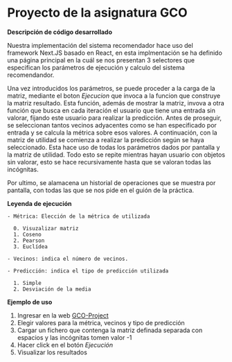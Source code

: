 # Proyecto de la asignatura GCO

**Descripción de código desarrollado**

Nuestra implementación del sistema recomendador hace uso del framework Next.JS basado en React, en esta implmentación se ha definido una página principal en la cuál se nos presentan 3 selectores que especifican los parámetros de ejecución y calculo del sistema recomendandor.


Una vez introducidos los parámetros, se puede proceder a la carga de la matriz, mediante el boton *Ejecucion* que invoca a la funcion que construye la matriz resultado. Esta función, además de mostrar la matriz, invova a otra función que busca en cada iteración el usuario que tiene una entrada sin valorar, fijando este usuario para realizar la predicción. Antes de proseguir, se seleccionan tantos vecinos adyacentes como se han especificado por entrada y se calcula la métrica sobre esos valores. A continuación, con la matriz de utilidad se comienza a realizar la predicción según se haya seleccionado. Esta hace uso de todas los parámetros dados por pantalla y la matriz de utilidad. Todo esto se repite mientras hayan usuario con objetos sin valorar, esto se hace recursivamente hasta que se valoran todas las incógnitas. 

Por ultimo, se alamacena un historial de operaciones que se muestra por pantalla, con todas las que se nos pide en el guión de la práctica.

**Leyenda de ejecución**

```text
- Métrica: Elección de la métrica de utilizada

  0. Visuzalizar matriz
  1. Coseno
  2. Pearson
  3. Euclídea

- Vecinos: indica el número de vecinos.

- Predicción: indica el tipo de predicción utilizada

  1. Simple
  2. Desviación de la media
```

**Ejemplo de uso**

1. Ingresar en la web [GCO-Project](https://gco-project.vercel.app)
2. Elegir valores para la métrica, vecinos y tipo de predicción
3. Cargar un fichero que contenga la matriz definada separada con espacios y las incógnitas tomen valor -1
4. Hacer click en el botón *Ejecución*
5. Visualizar los resultados
